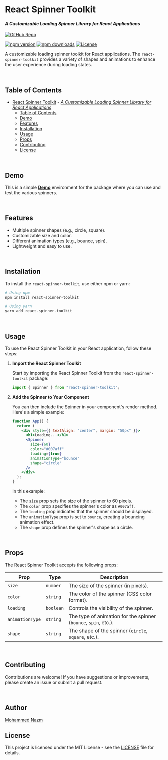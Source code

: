 # React Spinner Toolkit

#### _A Customizable Loading Spinner Library for React Applications_

[![GitHub Repo](https://img.shields.io/static/v1?label=GitHub&message=react-spinner-toolkit&color=yellow&logo=github)](https://github.com/yourusername/react-spinner-toolkit "Go to GitHub repo")

[![npm version](https://img.shields.io/npm/v/react-spinner-toolkit.svg)](http://badge.fury.io/js/react-spinner-toolkit) [![npm downloads](https://img.shields.io/npm/dm/react-spinner-toolkit.svg)](http://badge.fury.io/js/react-spinner-toolkit) [![License](https://img.shields.io/badge/License-MIT-blue)](https://github.com/yourusername/react-spinner-toolkit/blob/main/LICENSE)

A customizable loading spinner toolkit for React applications. The `react-spinner-toolkit` provides a variety of shapes and animations to enhance the user experience during loading states.

&nbsp;

## Table of Contents

- [React Spinner Toolkit](#react-spinner-toolkit) - [_A Customizable Loading Spinner Library for React Applications_](#a-customizable-loading-spinner-library-for-react-applications)
  - [Table of Contents](#table-of-contents)
  - [Demo](#demo)
  - [Features](#features)
  - [Installation](#installation)
  - [Usage](#usage)
  - [Props](#props)
  - [Contributing](#contributing)
  - [License](#license)

&nbsp;

## Demo

This is a simple [**Demo**](https://react-spinner-toolkit.vercel.app/) environment for the package where you can use and test the various spinners.

&nbsp;

## Features

- Multiple spinner shapes (e.g., circle, square).
- Customizable size and color.
- Different animation types (e.g., bounce, spin).
- Lightweight and easy to use.

&nbsp;

## Installation

To install the `react-spinner-toolkit`, use either npm or yarn:

```bash
# Using npm
npm install react-spinner-toolkit

# Using yarn
yarn add react-spinner-toolkit
```

&nbsp;

## Usage

To use the React Spinner Toolkit in your React application, follow these steps:

1. **Import the React Spinner Toolkit**

   Start by importing the React Spinner Toolkit from the `react-spinner-toolkit` package:

   ```jsx
   import { Spinner } from "react-spinner-toolkit";
   ```

2. **Add the Spinner to Your Component**

   You can then include the Spinner in your component's render method. Here's a simple example:

   ```jsx
   function App() {
     return (
       <div style={{ textAlign: "center", margin: "50px" }}>
         <h1>Loading...</h1>
         <Spinner
           size={60}
           color="#007aff"
           loading={true}
           animationType="bounce"
           shape="circle"
         />
       </div>
     );
   }
   ```

   In this example:

   - The `size` prop sets the size of the spinner to 60 pixels.
   - The `color` prop specifies the spinner's color as `#007aff`.
   - The `loading` prop indicates that the spinner should be displayed.
   - The `animationType` prop is set to `bounce`, creating a bouncing animation effect.
   - The `shape` prop defines the spinner's shape as a circle.

&nbsp;

## Props

The React Spinner Toolkit accepts the following props:

| Prop            | Type      | Description                                                     |
| --------------- | --------- | --------------------------------------------------------------- |
| `size`          | `number`  | The size of the spinner (in pixels).                            |
| `color`         | `string`  | The color of the spinner (CSS color format).                    |
| `loading`       | `boolean` | Controls the visibility of the spinner.                         |
| `animationType` | `string`  | The type of animation for the spinner (`bounce`, `spin`, etc.). |
| `shape`         | `string`  | The shape of the spinner (`circle`, `square`, etc.).            |

&nbsp;

## Contributing

Contributions are welcome! If you have suggestions or improvements, please create an issue or submit a pull request.

&nbsp;

## Author

[Mohammed Nazm](https://github.com/mohammadnazm)

## License

This project is licensed under the MIT License - see the [LICENSE](LICENSE) file for details.
